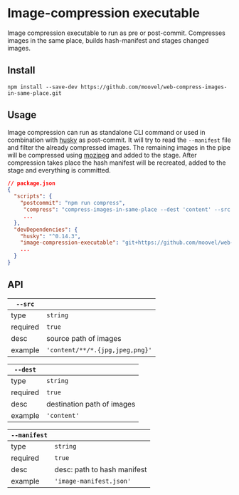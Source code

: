 # Image-compression executable

Image compression executable to run as pre or post-commit. Compresses images in the same place, builds hash-manifest and stages changed images.

## Install

`npm install --save-dev https://github.com/moovel/web-compress-images-in-same-place.git`

## Usage

Image compression can run as standalone CLI command or used in combination with [husky](https://www.npmjs.com/package/husky) as post-commit. It will try to read the `--manifest` file and filter the already compressed images. The remaining images in the pipe will be compressed using [mozjpeg](https://github.com/mozilla/mozjpeg) and added to the stage. After compression takes place the hash manifest will be recreated, added to the stage and everything is committed.

```json
// package.json
{
  "scripts": {
    "postcommit": "npm run compress",
     "compress": "compress-images-in-same-place --dest 'content' --src 'content/**/*.{jpg,jpeg,png}' --manifest 'image-manifest.json'"
     ...
  },
  "devDependencies": {
    "husky": "^0.14.3",
    "image-compression-executable": "git+https://github.com/moovel/web-compress-images-in-same-place.git"
    ...
  }
}
```

## API

| `--src`  |                                 |
| -------- | ------------------------------- |
| type     | `string`                        |
| required | `true`                          |
| desc     | source path of images           |
| example  | `'content/**/*.{jpg,jpeg,png}'` |

| `--dest` |                            |
| -------- | -------------------------- |
| type     | `string`                   |
| required | `true`                     |
| desc     | destination path of images |
| example  | `'content'`                |

| `--manifest` |                             |
| ------------ | --------------------------- |
| type         | `string`                    |
| required     | `true`                      |
| desc         | desc: path to hash manifest |
| example      | `'image-manifest.json'`     |
